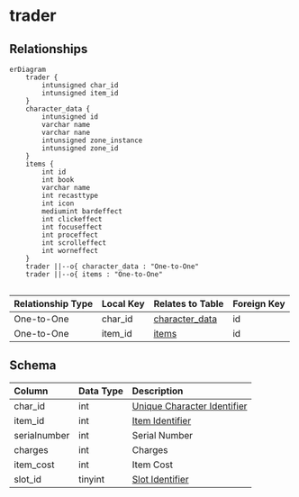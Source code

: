 # trader

## Relationships

```mermaid
erDiagram
    trader {
        intunsigned char_id
        intunsigned item_id
    }
    character_data {
        intunsigned id
        varchar name
        varchar nane
        intunsigned zone_instance
        intunsigned zone_id
    }
    items {
        int id
        int book
        varchar name
        int recasttype
        int icon
        mediumint bardeffect
        int clickeffect
        int focuseffect
        int proceffect
        int scrolleffect
        int worneffect
    }
    trader ||--o{ character_data : "One-to-One"
    trader ||--o{ items : "One-to-One"


```


| Relationship Type | Local Key | Relates to Table | Foreign Key |
| :--- | :--- | :--- | :--- |
| One-to-One | char_id | [character_data](../../schema/characters/character_data.md) | id |
| One-to-One | item_id | [items](../../schema/items/items.md) | id |


## Schema

| Column | Data Type | Description |
| :--- | :--- | :--- |
| char_id | int | [Unique Character Identifier](../../schema/characters/character_data.md) |
| item_id | int | [Item Identifier](../../schema/items/items.md) |
| serialnumber | int | Serial Number |
| charges | int | Charges |
| item_cost | int | Item Cost |
| slot_id | tinyint | [Slot Identifier](../../../../server/inventory/inventory-slots) |


